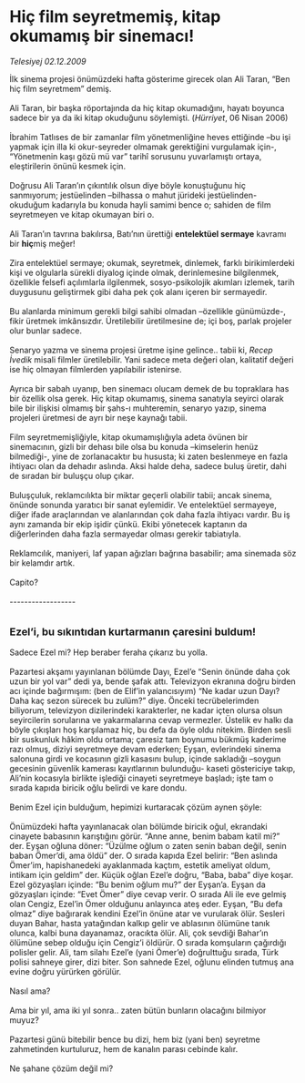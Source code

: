 # Hiç film seyretmemiş, kitap okumamış bir sinemacı!

*Telesiyej 02.12.2009*

<div class="taraf_structure_2col_1zq">
<div class="margen_n">



 <p>İlk sinema projesi önümüzdeki hafta gösterime girecek olan Ali Taran, “Ben hiç film seyretmem” demiş. <br/><br/>Ali Taran, bir başka röportajında da hiç kitap okumadığını, hayatı boyunca sadece bir ya da iki kitap okuduğunu söylemişti. (<i>Hürriyet</i>, 06 Nisan 2006) <br/><br/>İbrahim Tatlıses de bir zamanlar film yönetmenliğine heves ettiğinde –bu işi yapmak için illa ki okur-seyreder olmamak gerektiğini vurgulamak için-, “Yönetmenin kaşı gözü mü var” tarihî sorusunu yuvarlamıştı ortaya, eleştirilerin önünü kesmek için. <br/><br/>Doğrusu Ali Taran’ın çıkıntılık olsun diye böyle konuştuğunu hiç sanmıyorum; jestüelinden –bilhassa o mahut jürideki jestüelinden- okuduğum kadarıyla bu konuda hayli samimi bence o; sahiden de film seyretmeyen ve kitap okumayan biri o. <br/><br/>Ali Taran’ın tavrına bakılırsa, Batı’nın ürettiği <b>entelektüel sermaye</b> kavramı bir <b>hiç</b>miş meğer! <br/><br/>Zira entelektüel sermaye; okumak, seyretmek, dinlemek, farklı birikimlerdeki kişi ve olgularla sürekli diyalog içinde olmak, derinlemesine bilgilenmek, özellikle felsefi açılımlarla ilgilenmek, sosyo-psikolojik akımları izlemek, tarih duygusunu geliştirmek gibi daha pek çok alanı içeren bir sermayedir. <br/><br/>Bu alanlarda minimum gerekli bilgi sahibi olmadan –özellikle günümüzde-, fikir üretmek imkânsızdır. Üretilebilir üretilmesine de; içi boş, parlak projeler olur bunlar sadece. <br/><br/>Senaryo yazma ve sinema projesi üretme işine gelince.. tabii ki, <i>Recep İvedik</i> misali filmler üretilebilir. Yani sadece meta değeri olan, kalitatif değeri ise hiç olmayan filmlerden yapılabilir istenirse. <br/><br/>Ayrıca bir sabah uyanıp, ben sinemacı olucam demek de bu topraklara has bir özellik olsa gerek. Hiç kitap okumamış, sinema sanatıyla seyirci olarak bile bir ilişkisi olmamış bir şahs-ı muhteremin, senaryo yazıp, sinema projeleri üretmesi de ayrı bir neşe kaynağı tabii. <br/><br/>Film seyretmemişliğiyle, kitap okumamışlığıyla adeta övünen bir sinemacının, gizli bir dehası bile olsa bu konuda –kimselerin henüz bilmediği-, yine de zorlanacaktır bu hususta; ki zaten beslenmeye en fazla ihtiyacı olan da dehadır aslında. Aksi halde deha, sadece buluş üretir, dahi de sıradan bir buluşçu olup çıkar. <br/><br/>Buluşçuluk, reklamcılıkta bir miktar geçerli olabilir tabii; ancak sinema, önünde sonunda yaratıcı bir sanat eylemidir. Ve entelektüel sermayeye, diğer ifade araçlarından ve alanlarından çok daha fazla ihtiyacı vardır. Bu iş aynı zamanda bir ekip işidir çünkü. Ekibi yönetecek kaptanın da diğerlerinden daha fazla sermayedar olması gerekir tabiatıyla. <br/><br/>Reklamcılık, maniyeri, laf yapan ağızları bağrına basabilir; ama sinemada söz bir kelamdır artık. <br/><br/>Capito? <br/><br/>------------------ <br/><br/><br/><font size="4"><strong>Ezel’i, bu sıkıntıdan kurtarmanın çaresini buldum!</strong></font> <br/><br/>Sadece Ezel mi? Hep beraber feraha çıkarız bu yolla. <br/><br/>Pazartesi akşamı yayınlanan bölümde Dayı, Ezel’e “Senin önünde daha çok uzun bir yol var” dedi ya, bende şafak attı. Televizyon ekranına doğru birden acı içinde bağırmışım: (ben de Elif’in yalancısıyım) “Ne kadar uzun Dayı? Daha kaç sezon sürecek bu zulüm?” diye. Önceki tecrübelerimden biliyorum, televizyon dizilerindeki karakterler, ne kadar içten olursa olsun seyircilerin sorularına ve yakarmalarına cevap vermezler. Üstelik ev halkı da böyle çıkışları hoş karşılamaz hiç, bu defa da öyle oldu nitekim. Birden sesli bir suskunluk hâkim oldu ortama; çaresiz tam boynumu bükmüş kaderime razı olmuş, diziyi seyretmeye devam ederken; Eyşan, evlerindeki sinema salonuna girdi ve kocasının gizli kasasını bulup, içinde sakladığı –soygun gecesinin güvenlik kamerası kayıtlarının bulunduğu- kaseti göstericiye takıp, Ali’nin kocasıyla birlikte işlediği cinayeti seyretmeye başladı; işte tam o sırada kapıda biricik oğlu belirdi ve kare dondu. <br/><br/>Benim Ezel için bulduğum, hepimizi kurtaracak çözüm aynen şöyle: <br/><br/>Önümüzdeki hafta yayınlanacak olan bölümde biricik oğul, ekrandaki cinayete babasının karıştığını görür. “Anne anne, benim babam katil mi?” der. Eyşan oğluna döner: “Üzülme oğlum o zaten senin baban değil, senin baban Ömer’di, ama öldü” der. O sırada kapıda Ezel belirir: “Ben aslında Ömer’im, hapishanedeki ayaklanmada kaçtım, estetik ameliyat oldum, intikam için geldim” der. Küçük oğlan Ezel’e doğru, “Baba, baba” diye koşar. Ezel gözyaşları içinde: “Bu benim oğlum mu?” der Eyşan’a. Eyşan da gözyaşları içinde: “Evet Ömer” diye cevap verir. O sırada Ali ile eve gelmiş olan Cengiz, Ezel’in Ömer olduğunu anlayınca ateş eder. Eyşan, “Bu defa olmaz” diye bağırarak kendini Ezel’in önüne atar ve vurularak ölür. Sesleri duyan Bahar, hasta yatağından kalkıp gelir ve ablasının ölümüne tanık olunca, kalbi buna dayanamaz, oracıkta ölür. Ali, çok sevdiği Bahar’ın ölümüne sebep olduğu için Cengiz’i öldürür. O sırada komşuların çağırdığı polisler gelir. Ali, tam silahı Ezel’e (yani Ömer’e) doğrulttuğu sırada, Türk polisi sahneye girer, dizi biter. Son sahnede Ezel, oğlunu elinden tutmuş ana evine doğru yürürken görülür. <br/><br/>Nasıl ama? <br/><br/>Ama bir yıl, ama iki yıl sonra.. zaten bütün bunların olacağını bilmiyor muyuz? <br/><br/>Pazartesi günü bitebilir bence bu dizi, hem biz (yani ben) seyretme zahmetinden kurtuluruz, hem de kanalın parası cebinde kalır. <br/><br/>Ne şahane çözüm değil mi?</p>
<br/>
<br/>
<br/>



<br/>


<div id="taraf_not">
</div>

</div>


</div>

